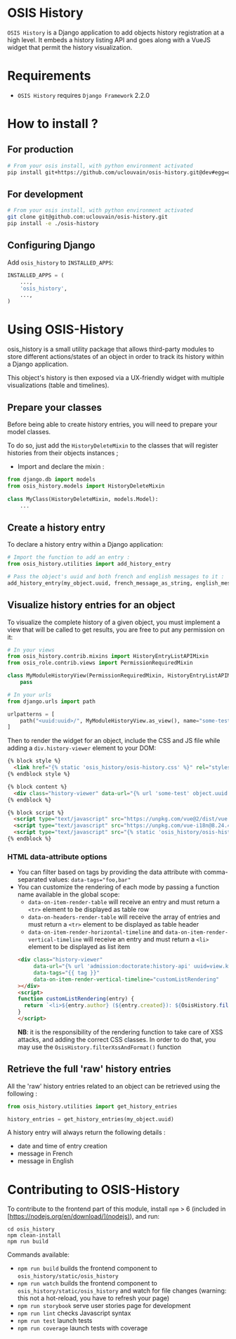 # OSIS History

`OSIS History` is a Django application to add objects history registration at a high level. It embeds a history listing API and goes along with a VueJS widget that permit the history visualization.

Requirements
============

- `OSIS History` requires `Django Framework` 2.2.0

How to install ?
================

## For production

```bash
# From your osis install, with python environment activated
pip install git+https://github.com/uclouvain/osis-history.git@dev#egg=osis_history
```

## For development

```bash
# From your osis install, with python environment activated
git clone git@github.com:uclouvain/osis-history.git
pip install -e ./osis-history
```

Configuring Django
------------------

Add ``osis_history`` to ``INSTALLED_APPS``:

```python
INSTALLED_APPS = (
    ...,
    'osis_history',
    ...,
)
```

Using OSIS-History
==================
osis_history is a small utility package that allows third-party modules to store different actions/states of an object in order to track its history within a Django application.

This object's history is then exposed via a UX-friendly widget with multiple visualizations (table and timelines).

Prepare your classes
--------------------

Before being able to create history entries, you will need to prepare your model classes.

To do so, just add the `HistoryDeleteMixin` to the classes that will register histories from their objects instances ;

- Import and declare the mixin :

```python
from django.db import models
from osis_history.models import HistoryDeleteMixin
 
class MyClass(HistoryDeleteMixin, models.Model):
    ...
```

Create a history entry
----------------------

To declare a history entry within a Django application:

```python
# Import the function to add an entry :
from osis_history.utilities import add_history_entry

# Pass the object's uuid and both french and english messages to it :
add_history_entry(my_object.uuid, french_message_as_string, english_message_as_string)
```

Visualize history entries for an object
---------------------------------------

To visualize the complete history of a given object, you must implement a view that will be called to get results,
you are free to put any permission on it:

```python
# In your views
from osis_history.contrib.mixins import HistoryEntryListAPIMixin
from osis_role.contrib.views import PermissionRequiredMixin

class MyModuleHistoryView(PermissionRequiredMixin, HistoryEntryListAPIMixin):
    pass

# In your urls
from django.urls import path

urlpatterns = [
    path("<uuid:uuid>/", MyModuleHistoryView.as_view(), name="some-test"),
]
```

Then to render the widget for an object, include the CSS and JS file while adding a `div.history-viewer` element to your DOM:

```html
{% block style %}
  <link href="{% static 'osis_history/osis-history.css' %}" rel="stylesheet"/>
{% endblock style %}

{% block content %}
  <div class="history-viewer" data-url="{% url 'some-test' object.uuid %}"></div>
{% endblock %}

{% block script %}
  <script type="text/javascript" src="https://unpkg.com/vue@2/dist/vue.min.js"></script>
  <script type="text/javascript" src="https://unpkg.com/vue-i18n@8.24.4/dist/vue-i18n.min.js"></script>
  <script type="text/javascript" src="{% static 'osis_history/osis-history.umd.min.js' %}"></script>
{% endblock %}
```

### HTML data-attribute options

- You can filter based on tags by providing the data attribute with comma-separated values: `data-tags="foo,bar"`
- You can customize the rendering of each mode by passing a function name available in the global scope:
  - `data-on-item-render-table` will receive an entry and must return a `<tr>` element to be displayed as table row
  - `data-on-headers-render-table` will receive the array of entries and must return a `<tr>` element to be displayed
  as table header
  - `data-on-item-render-horizontal-timeline` and `data-on-item-render-vertical-timeline` will receive an entry and 
  must return a `<li>` element to be displayed as list item  
  ```html
  <div class="history-viewer"
       data-url="{% url 'admission:doctorate:history-api' uuid=view.kwargs.uuid %}"
       data-tags="{{ tag }}"
       data-on-item-render-vertical-timeline="customListRendering"
  ></div>
  <script>
  function customListRendering(entry) {
    return `<li>${entry.author} (${entry.created}): ${OsisHistory.filterXssAndFormat(entry.message)}</li>`
  }
  </script>
  ```
  **NB**: it is the responsibility of the rendering function to take care of XSS attacks, and adding the correct CSS classes.
  In order to do that, you may use the `OsisHistory.filterXssAndFormat()` function


Retrieve the full 'raw' history entries
---------------------------------------

All the 'raw' history entries related to an object can be retrieved using the following :

```python
from osis_history.utilities import get_history_entries

history_entries = get_history_entries(my_object.uuid)
```

A history entry will always return the following details :
- date and time of entry creation
- message in French
- message in English

Contributing to OSIS-History
============================

To contribute to the frontend part of this module, install `npm` > 6 (included in [https://nodejs.org/en/download/](nodejs)), and run:
```shell
cd osis_history
npm clean-install
npm run build
```

Commands available:
- `npm run build` builds the frontend component to `osis_history/static/osis_history`
- `npm run watch` builds the frontend component to `osis_history/static/osis_history` and watch for file changes (warning: this not a hot-reload, you have to refresh your page)
- `npm run storybook` serve user stories page for development
- `npm run lint` checks Javascript syntax
- `npm run test` launch tests
- `npm run coverage` launch tests with coverage
